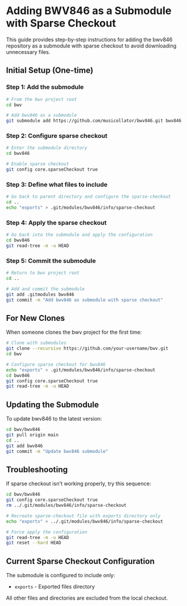 # Adding BWV846 as a Submodule with Sparse Checkout

This guide provides step-by-step instructions for adding the bwv846 repository as a submodule with sparse checkout to avoid downloading unnecessary files.

## Initial Setup (One-time)

### Step 1: Add the submodule
```bash
# From the bwv project root
cd bwv

# Add bwv846 as a submodule
git submodule add https://github.com/musicollator/bwv846.git bwv846
```

### Step 2: Configure sparse checkout
```bash
# Enter the submodule directory
cd bwv846

# Enable sparse checkout
git config core.sparseCheckout true
```

### Step 3: Define what files to include
```bash
# Go back to parent directory and configure the sparse-checkout
cd ..
echo "exports" > .git/modules/bwv846/info/sparse-checkout
```

### Step 4: Apply the sparse checkout
```bash
# Go back into the submodule and apply the configuration
cd bwv846
git read-tree -m -u HEAD
```

### Step 5: Commit the submodule
```bash
# Return to bwv project root
cd ..

# Add and commit the submodule
git add .gitmodules bwv846
git commit -m "Add bwv846 as submodule with sparse checkout"
```

## For New Clones

When someone clones the bwv project for the first time:

```bash
# Clone with submodules
git clone --recursive https://github.com/your-username/bwv.git
cd bwv

# Configure sparse checkout for bwv846
echo "exports" > .git/modules/bwv846/info/sparse-checkout
cd bwv846
git config core.sparseCheckout true
git read-tree -m -u HEAD
```

## Updating the Submodule

To update bwv846 to the latest version:

```bash
cd bwv/bwv846
git pull origin main
cd ..
git add bwv846
git commit -m "Update bwv846 submodule"
```

## Troubleshooting

If sparse checkout isn't working properly, try this sequence:

```bash
cd bwv/bwv846
git config core.sparseCheckout true
rm ../.git/modules/bwv846/info/sparse-checkout

# Recreate sparse-checkout file with exports directory only
echo "exports" > ../.git/modules/bwv846/info/sparse-checkout

# Force apply the configuration
git read-tree -m -u HEAD
git reset --hard HEAD
```

## Current Sparse Checkout Configuration

The submodule is configured to include only:
- `exports` - Exported files directory

All other files and directories are excluded from the local checkout.